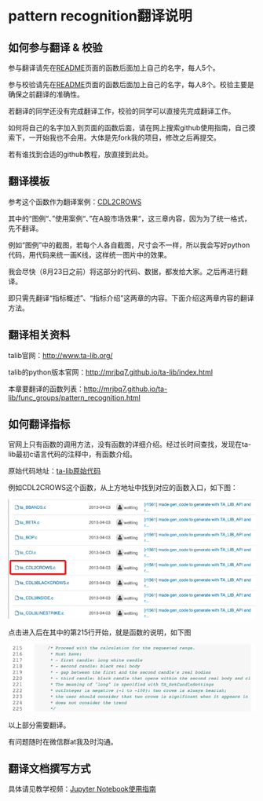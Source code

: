 # pattern recognition翻译说明

## 如何参与翻译 & 校验
参与翻译请先在[README](README.md)页面的函数后面加上自己的名字，每人5个。

参与校验请先在[README](README.md)页面的函数后面加上自己的名字，每人8个。校验主要是确保之前翻译的准确性。

若翻译的同学还没有完成翻译工作，校验的同学可以直接先完成翻译工作。

如何将自己的名字加入到页面的函数后面，请在网上搜索github使用指南，自己摸索下，一开始我也不会用。大体是先fork我的项目，修改之后再提交。

若有谁找到合适的github教程，放直接到此处。


## 翻译模板
参考这个函数作为翻译案例：[CDL2CROWS](CDL2CROWS.md)

其中的“图例“、”使用案例“、”在A股市场效果“，这三章内容，因为为了统一格式，先不翻译。

例如“图例”中的截图，若每个人各自截图，尺寸会不一样，所以我会写好python代码，用代码来统一画K线，这样统一图片中的效果。

我会尽快（8月23日之前）将这部分的代码、数据，都发给大家。之后再进行翻译。

即只需先翻译“指标概述”、“指标介绍”这两章的内容。下面介绍这两章内容的翻译方法。


## 翻译相关资料
talib官网：http://www.ta-lib.org/

talib的python版本官网：http://mrjbq7.github.io/ta-lib/index.html

本章要翻译的函数列表：http://mrjbq7.github.io/ta-lib/func_groups/pattern_recognition.html


## 如何翻译指标
官网上只有函数的调用方法，没有函数的详细介绍。经过长时间查找，发现在ta-lib最初c语言代码的注释中，有函数介绍。

原始代码地址：[ta-lib原始代码](https://sourceforge.net/p/ta-lib/code/HEAD/tree/trunk/ta-lib/c/src/ta_func/)

例如CDL2CROWS这个函数，从上方地址中找到对应的函数入口，如下图：

![](../pic/c代码入口.png)

点击进入后在其中的第215行开始，就是函数的说明，如下图

![](../pic/c代码中的注释.png)

以上部分需要翻译。

有问题随时在微信群at我及时沟通。

## 翻译文档撰写方式
具体请见教学视频：[Jupyter Notebook使用指南](https://v.qq.com/x/page/v0537qco0ux.html)


